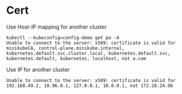 # Cert

Use Host-IP mapping for another cluster

```shell script
kubectl --kubeconfig=config-demo get po -A
Unable to connect to the server: x509: certificate is valid for minikubeCA, control-plane.minikube.internal, kubernetes.default.svc.cluster.local, kubernetes.default.svc, kubernetes.default, kubernetes, localhost, not a.com
```

Use IP for another cluster

```shell script
Unable to connect to the server: x509: certificate is valid for 192.168.49.2, 10.96.0.1, 127.0.0.1, 10.0.0.1, not 172.28.24.96
```
